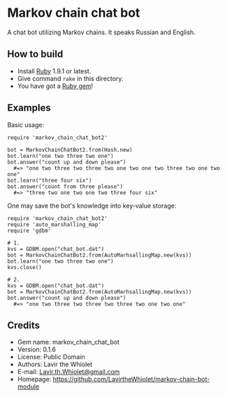 # Markov chain chat bot

A chat bot utilizing Markov chains. It speaks Russian and English.

<!-- exclude from gem -->

## How to build

- Install [Ruby](http://ruby-lang.org) 1.9.1 or latest.
- Give command `rake` in this directory.
- You have got a [Ruby gem](http://rubygems.org/)!

<!-- end -->

## Examples

Basic usage:

    require 'markov_chain_chat_bot2'
    
    bot = MarkovChainChatBot2.from(Hash.new)
    bot.learn("one two three two one")
    bot.answer("count up and down please")
      #=> "one two three two three two one two one two three two one two one"
    bot.learn("three four six")
    bot.answer("count from three please")
      #=> "three two one two one two three four six"

One may save the bot's knowledge into key-value storage:

    require 'markov_chain_chat_bot2'
    require 'auto_marshalling_map'
    require 'gdbm'
    
    # 1.
    kvs = GDBM.open("chat_bot.dat")
    bot = MarkovChainChatBot2.from(AutoMarhsallingMap.new(kvs))
    bot.learn("one two three two one")
    kvs.close()
    
    # 2.
    kvs = GDBM.open("chat_bot.dat")
    bot = MarkovChainChatBot2.from(AutoMarhsallingMap.new(kvs))
    bot.answer("count up and down please")
      #=> "one two three two three two three two one two one"

<!-- exclude from gem -->

## Credits

- Gem name: markov_chain_chat_bot
- Version: 0.1.6
- License: Public Domain
- Authors: Lavir the Whiolet
- E-mail: Lavir.th.Whiolet@gmail.com
- Homepage: https://github.com/LavirtheWhiolet/markov-chain-bot-module

<!-- end -->
